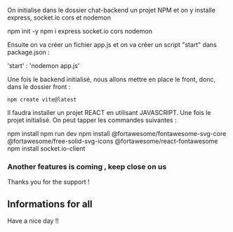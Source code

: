On initialise dans le dossier chat-backend un projet NPM et on y installe
express, socket.io cors et nodemon

  npm init -y
  npm i express socket.io cors nodemon

Ensuite on va créer un fichier app.js et on va créer un script "start"
dans package.json :

  'start' : 'nodemon app.js'

Une fois le backend initialisé, nous allons mettre en place le front, donc,
  dans le dossier front :

    npm create vite@latest

Il faudra installer un projet REACT en utilisant JAVASCRIPT. Une fois le projet initialisé.
On peut tapper les commandes suivantes :

  npm install
  npm run dev
  npm install @fortawesome/fontawesome-svg-core @fortawesome/free-solid-svg-icons @fortawesome/react-fontawesome
  npm install socket.io-client

  ### Another features is coming , keep close on us
  Thanks you for the support !
  ## Informations for all
  Have a nice day !!
